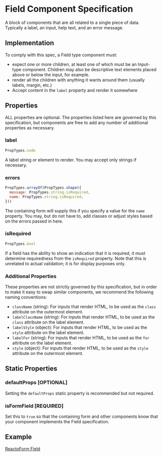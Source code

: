 # Field Component Specification

A block of components that are all related to a single piece of data. Typically a label, an input, help text, and an error message.

## Implementation

To comply with this spec, a Field type component must:

- expect one or more children, at least one of which must be an Input-type component. Children may also be descriptive text elements placed above or below the input, for example.
- render all the children with anything it wants around them (usually labels, margin, etc.)
- Accept content in the `label` property and render it somewhere

## Properties

ALL properties are optional. The properties listed here are governed by this specification, but components are free to add any number of additional properties as necessary.

### label

```js
PropTypes.node
```

A label string or element to render. You may accept only strings if necessary.

### errors

```js
PropTypes.arrayOf(PropTypes.shape({
  message: PropTypes.string.isRequired,
  name: PropTypes.string.isRequired,
}))
```

The containing form will supply this if you specify a value for the `name` property. You may, but do not have to, add classes or adjust styles based on the errors passed in here.

### isRequired

```js
PropTypes.bool
```

If a field has the ability to show an indication that it is required, it must determine requiredness from the `isRequired` property. Note that this is unrelated to actual validation; it is for display purposes only.

### Additional Properties

These properties are not strictly governed by this specification, but in order to make it easy to swap similar components, we recommend the following naming conventions:

- `className` (string): For inputs that render HTML, to be used as the `class` attribute on the outermost element.
- `labelClassName` (string): For inputs that render HTML, to be used as the `class` attribute on the label element.
- `labelStyle` (object): For inputs that render HTML, to be used as the `style` attribute on the label element.
- `labelFor` (string): For inputs that render HTML, to be used as the `for` attribute on the label element.
- `style` (object): For inputs that render HTML, to be used as the `style` attribute on the outermost element.

## Static Properties

### defaultProps [OPTIONAL]

Setting the `defaultProps` static property is recommended but not required.

### isFormField [REQUIRED]

Set this to `true` so that the containing form and other components know that your component implements the Field specification.

## Example

[ReactoForm Field](https://github.com/DairyStateDesigns/reacto-form/blob/master/lib/components/Field.jsx)
